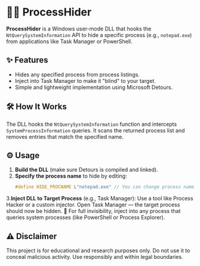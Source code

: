 # 🕵️‍♂️ ProcessHider

**ProcessHider** is a Windows user-mode DLL that hooks the `NtQuerySystemInformation` API to hide a specific process (e.g., `notepad.exe`) from applications like Task Manager or PowerShell.

## ✨ Features

- Hides any specified process from process listings.
- Inject into Task Manager to make it "blind" to your target.
- Simple and lightweight implementation using Microsoft Detours.

## 🛠 How It Works

The DLL hooks the `NtQuerySystemInformation` function and intercepts `SystemProcessInformation` queries. It scans the returned process list and removes entries that match the specified name.

## ⚙️ Usage

1. **Build the DLL** (make sure Detours is compiled and linked).
2. **Specify the process name** to hide by editing:
   ```cpp
   #define HIDE_PROCNAME L"notepad.exe" // You can change process name what do you want.
   ```
3.**Inject DLL to Target Process** (e.g., Task Manager):
Use a tool like Process Hacker or a custom injector.
Open Task Manager — the target process should now be hidden.
🧪 For full invisibility, inject into any process that queries system processes (like PowerShell or Process Explorer).

## ⚠️ Disclaimer

This project is for educational and research purposes only. Do not use it to conceal malicious activity. Use responsibly and within legal boundaries.
